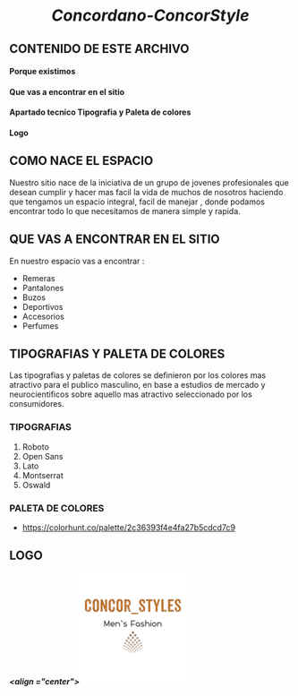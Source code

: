 ***<h1 align ="center"> Concordano-ConcorStyle</h1>***


##  **CONTENIDO DE ESTE ARCHIVO**


#### Porque existimos
#### Que vas a encontrar en el sitio
#### Apartado tecnico Tipografia y Paleta de colores
#### Logo


## COMO NACE EL ESPACIO

Nuestro sitio nace de la iniciativa de un grupo de jovenes profesionales que desean cumplir y hacer mas facil la vida de muchos de nosotros
haciendo que tengamos un espacio integral, facil de manejar , donde podamos encontrar todo lo que necesitamos de manera simple y rapida.

##  QUE VAS A ENCONTRAR EN EL SITIO

En nuestro espacio vas a encontrar :

* Remeras
* Pantalones 
* Buzos
* Deportivos
* Accesorios
* Perfumes


## TIPOGRAFIAS Y PALETA DE COLORES

Las tipografias y paletas de colores se definieron por los colores mas atractivo para el publico masculino, en base a estudios de mercado y neurocientificos sobre aquello mas atractivo seleccionado por los consumidores.

### TIPOGRAFIAS

1. Roboto
2. Open Sans
3. Lato
4. Montserrat
5. Oswald

### PALETA DE COLORES

* https://colorhunt.co/palette/2c36393f4e4fa27b5cdcd7c9


## LOGO


<!-- ![ScreenShot](LogoSample.jpg) -->

***<align ="center">![ScreenShot](LogoSample.jpg) </h1>***